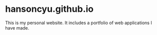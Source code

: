 # hansoncyu.github.io

This is my personal website. It includes a portfolio of web applications I have made.
